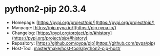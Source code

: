 # python2-pip 20.3.4
  - Homepage: [https://pypi.org/project/pip/](https://pypi.org/project/pip/)
  - Manpage: [https://pip.pypa.io/](https://pip.pypa.io/)
  - Changelog: [https://pypi.org/project/pip/#history](https://pypi.org/project/pip/#history)
  - Repository: [https://github.com/pypa/pip](https://github.com/pypa/pip)
  - Host-Tool: [master/make/host-tools/python2-pip-host/](https://github.com/Freetz-NG/freetz-ng/tree/master/make/host-tools/python2-pip-host/)

